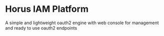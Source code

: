 # Horus IAM Platform

A simple and lightweight oauth2 engine with web console for management and ready to use oauth2 endpoints 
